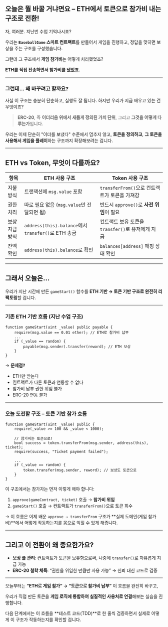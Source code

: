 ## 오늘은 뭘 바꿀 거냐면요 – ETH에서 **토큰으로 참가비 내는 구조**로 전환!

자, 여러분.
지난번 수업 기억나시죠?

우리는 **`BaseballGame` 스마트 컨트랙트**를 만들어서
게임을 진행하고, 정답을 맞히면 보상을 주는 구조를 구성했습니다.

그런데 그 구조에서 **게임 참가비**는 어떻게 처리했었죠?

**ETH를 직접 전송하면서 참가비를 냈었죠.**

---

### 그런데... 왜 바꾸려고 할까요?

사실 이 구조는 충분히 단순하고, 실행도 잘 됩니다.
하지만 우리가 지금 배우고 있는 건 무엇이죠?

> **ERC-20**,
> 즉 **이더리움 위에서 새롭게 정의된 가치 단위**,
> 그리고 **그것을 어떻게 다루는가**입니다.

우리는 이제 단순히 "이더를 보냈다" 수준에서 멈추지 않고,
**토큰을 정의하고**,
**그 토큰을 사용해서 게임을 플레이**하는 구조까지 확장해보려는 겁니다.

---

## ETH vs Token, 무엇이 다를까요?

| 항목           | ETH 사용 구조                                       | Token 사용 구조                                   |
| -------------- | --------------------------------------------------- | ------------------------------------------------- |
| 지불 방식      | 트랜잭션에 `msg.value` 포함                         | `transferFrom()`으로 컨트랙트가 토큰을 가져감     |
| 권한 처리      | 따로 필요 없음 (`msg.value`만 전달되면 됨)          | 반드시 `approve()`로 **사전 위임**이 필요         |
| 보상 지급 방식 | `address(this).balance`에서 `transfer()`로 ETH 송금 | 컨트랙트 보유 토큰을 `transfer()`로 유저에게 지급 |
| 잔액 확인      | `address(this).balance`로 확인                      | `balances[address]` 매핑 상태 확인                |

---

## 그래서 오늘은…

우리가 지난 시간에 만든 `gameStart()` 함수를
**ETH 기반 → 토큰 기반 구조로 완전히 리팩토링**할 겁니다.

---

### 기존 ETH 기반 흐름 (지난 수업 구조)

```solidity
function gameStart(uint _value) public payable {
    require(msg.value == 0.01 ether); // ETH로 참가비 납부
    ...
    if (_value == random) {
        payable(msg.sender).transfer(reword); // ETH 보상
    }
}
```

→ **문제점?**

- ETH만 받는다
- 컨트랙트가 다른 토큰과 연동할 수 없다
- 참가비 납부 권한 위임 불가
- ERC-20 연동 불가

---

### 오늘 도전할 구조 – 토큰 기반 참가 흐름

```solidity
function gameStart(uint _value) public {
    require(_value >= 100 && _value < 1000);

    // 참가비는 토큰으로!
    bool success = token.transferFrom(msg.sender, address(this), ticket);
    require(success, "Ticket payment failed");

    ...
    if (_value == random) {
        token.transfer(msg.sender, reword); // 보상도 토큰으로
    }
}
```

이 구조에서는 참가자는 먼저 이렇게 해야 합니다:

1. `approve(gameContract, ticket)` 호출 → **참가비 위임**
2. `gameStart()` 호출 → 컨트랙트가 `transferFrom()`으로 토큰 회수

→ 이 흐름은 어제 배운 `approve → transferFrom` 구조가
**실제 도메인(게임 참가비)**에서 어떻게 작동하는지를 몸으로 익힐 수 있게 해줍니다.

---

## 그리고 이 전환이 왜 중요한가요?

- **보상 풀 관리**: 컨트랙트가 토큰을 보유함으로써, 나중에 `transfer()`로 자유롭게 지급 가능
- **ERC-20 철학 체득**: “권한을 위임한 만큼만 사용 가능” → 신뢰 대신 코드로 검증

---

오늘부터는
**“ETH로 게임 참가” → “토큰으로 참가비 납부”**
이 흐름을 완전히 바꾸고,

우리가 직접 만든 토큰을
**게임 로직에 통합하여 실질적인 사용처로 연결**해보는 실습을 진행합니다.

다음 단계에서는 이 흐름을 **테스트 코드(TDD)**로 한 줄씩 검증하면서
실제로 어떻게 이 구조가 작동하는지를 확인할 겁니다.

